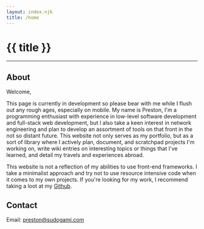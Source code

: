 ```yaml
---
layout: index.njk
title: /home
---
```


# {{ title }}

<hr/>

## About
Welcome,

This page is currently in development so please bear with me while I flush out any rough ages, especially on mobile. My name is Preston, I'm a programming enthusiast with experience in low-level software development and full-stack web development, but I also take a keen interest in network engineering and plan to develop an assortment of tools on that front in the not so distant future. This website not only serves as my portfolio, but as a sort of library where I actively plan, document, and scratchpad projects I'm working on, write wiki entries on interesting topics or things that I've learned, and detail my travels and experiences abroad.

This website is not a reflection of  my abilities to use front-end frameworks. I take a minimalist approach and try not to use resource intensive code when it comes to my own projects. If you're looking for my work, I recommend taking a loot at my [Github](https://github.com/LiminalCrab).

## Contact

Email: preston@sudogami.com

